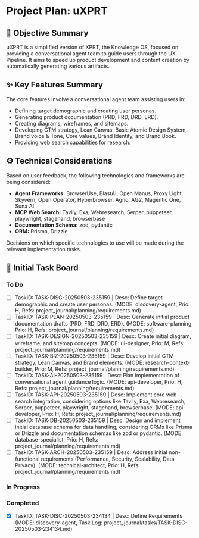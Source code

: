 # Project Plan: uXPRT

## 🎯 Objective Summary

uXPRT is a simplified version of XPRT, the Knowledge OS, focused on providing a conversational agent team to guide users through the UX Pipeline. It aims to speed up product development and content creation by automatically generating various artifacts.

## ✨ Key Features Summary

The core features involve a conversational agent team assisting users in:

- Defining target demographic and creating user personas.
- Generating product documentation (PRD, FRD, DRD, ERD).
- Creating diagrams, wireframes, and sitemaps.
- Developing GTM strategy, Lean Canvas, Basic Atomic Design System, Brand voice & Tone, Core values, Brand Identity, and Brand Book.
- Providing web search capabilities for research.

## ⚙️ Technical Considerations

Based on user feedback, the following technologies and frameworks are being considered:

- **Agent Frameworks:** BrowserUse, BlastAI, Open Manus, Proxy Light, Skyvern, Open Operator, Hyperbrowser, Agno, AG2, Magentic One, Suna AI
- **MCP Web Search:** Tavily, Exa, Webresearch, Serper, puppeteer, playwright, stagehand, browserbase
- **Documentation Schema:** zod, pydantic
- **ORM:** Prisma, Drizzle

Decisions on which specific technologies to use will be made during the relevant implementation tasks.

## 🚧 Initial Task Board

### To Do

- [ ] TaskID: TASK-DISC-20250503-235159 | Desc: Define target demographic and create user personas. (MODE: discovery-agent, Prio: H, Refs: project_journal/planning/requirements.md)
- [ ] TaskID: TASK-PLAN-20250503-235159 | Desc: Generate initial product documentation drafts (PRD, FRD, DRD, ERD). (MODE: software-planning, Prio: H, Refs: project_journal/planning/requirements.md)
- [ ] TaskID: TASK-DESIGN-20250503-235159 | Desc: Create initial diagram, wireframe, and sitemap concepts. (MODE: ui-designer, Prio: M, Refs: project_journal/planning/requirements.md)
- [ ] TaskID: TASK-BIZ-20250503-235159 | Desc: Develop initial GTM strategy, Lean Canvas, and Brand elements. (MODE: research-context-builder, Prio: M, Refs: project_journal/planning/requirements.md)
- [ ] TaskID: TASK-AI-20250503-235159 | Desc: Plan implementation of conversational agent guidance logic. (MODE: api-developer, Prio: H, Refs: project_journal/planning/requirements.md)
- [ ] TaskID: TASK-API-20250503-235159 | Desc: Implement core web search integration, considering options like Tavily, Exa, Webresearch, Serper, puppeteer, playwright, stagehand, browserbase. (MODE: api-developer, Prio: H, Refs: project_journal/planning/requirements.md)
- [ ] TaskID: TASK-DB-20250503-235159 | Desc: Design and implement initial database schema for data handling, considering ORMs like Prisma or Drizzle and documentation schemas like zod or pydantic. (MODE: database-specialist, Prio: H, Refs: project_journal/planning/requirements.md)
- [ ] TaskID: TASK-ARCH-20250503-235159 | Desc: Address initial non-functional requirements (Performance, Security, Scalability, Data Privacy). (MODE: technical-architect, Prio: H, Refs: project_journal/planning/requirements.md)

### In Progress

### Completed

- [x] TaskID: TASK-DISC-20250503-234134 | Desc: Define Requirements (MODE: discovery-agent, Task Log: project_journal/tasks/TASK-DISC-20250503-234134.md)
